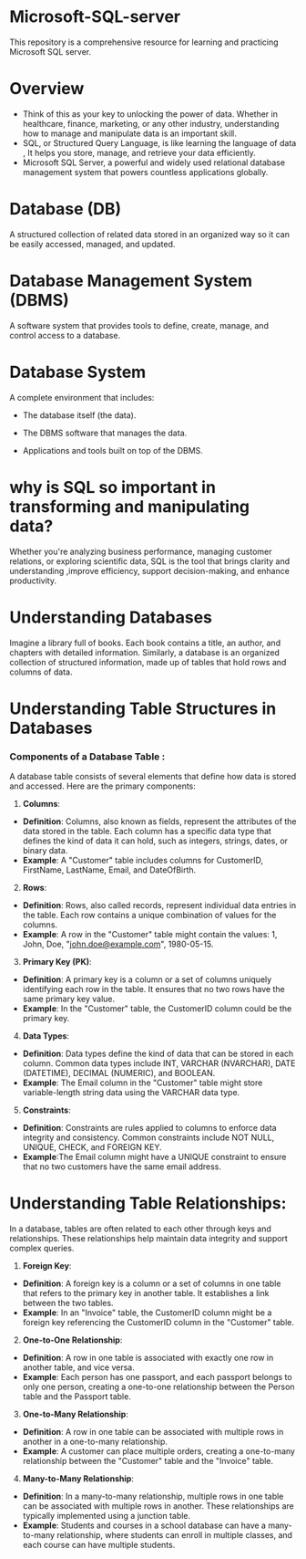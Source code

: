 # Microsoft-SQL-server
This repository is a comprehensive resource for learning and practicing Microsoft SQL server.

# Overview
- Think of this as your key to unlocking the power of data. Whether in healthcare, finance, marketing, or any other industry, understanding how to manage and manipulate data is an important skill.
- SQL, or Structured Query Language, is like learning the language of data , It helps you store, manage, and retrieve your data efficiently.
- Microsoft SQL Server, a powerful and widely used relational database management system that powers countless applications globally.

# Database (DB)
A structured collection of related data stored in an organized way so it can be easily accessed, managed, and updated.

# Database Management System (DBMS)
A software system that provides tools to define, create, manage, and control access to a database.

# Database System

A complete environment that includes:

- The database itself (the data).

- The DBMS software that manages the data.

- Applications and tools built on top of the DBMS.

# why is SQL so important in transforming and manipulating data? 
Whether you're analyzing business performance, managing customer relations, or exploring scientific data, SQL is the tool that brings clarity and understanding ,improve efficiency, support decision-making, and enhance productivity.

# Understanding Databases
Imagine a library full of books. Each book contains a title, an author, and chapters with detailed information. Similarly, a database is an organized collection of structured information, made up of tables that hold rows and columns of data.  


# Understanding Table Structures in Databases
### Components of a Database Table :
A database table consists of several elements that define how data is stored and accessed. Here are the primary components:

1. **Columns**:
- **Definition**: Columns, also known as fields, represent the attributes of the data stored in the table. Each column has a specific data type that defines the kind of data it                            can hold, such as integers, strings, dates, or binary data.
- **Example**: A "Customer" table includes columns for CustomerID, FirstName, LastName, Email, and DateOfBirth.

2. **Rows**:
- **Definition**: Rows, also called records, represent individual data entries in the table. Each row contains a unique combination of values for the columns.
- **Example**: A row in the "Customer" table might contain the values: 1, John, Doe, "john.doe@example.com", 1980-05-15.

3. **Primary Key (PK)**:
- **Definition**: A primary key is a column or a set of columns uniquely identifying each row in the table. It ensures that no two rows have the same primary key value.
- **Example**: In the "Customer" table, the CustomerID column could be the primary key.

4. **Data Types**:
- **Definition**: Data types define the kind of data that can be stored in each column. Common data types include INT, VARCHAR (NVARCHAR), DATE  (DATETIME), DECIMAL (NUMERIC),                             and BOOLEAN.
- **Example**: The Email column in the "Customer" table might store variable-length string data using the VARCHAR data type.

5. **Constraints**:
- **Definition**: Constraints are rules applied to columns to enforce data integrity and consistency. Common constraints include NOT NULL, UNIQUE, CHECK, and FOREIGN KEY.
- **Example**:The Email column might have a UNIQUE constraint to ensure that no two customers have the same email address.

# Understanding Table Relationships:

In a database, tables are often related to each other through keys and relationships. These relationships help maintain data integrity and support complex queries.

1. **Foreign Key**:
- **Definition**: A foreign key is a column or a set of columns in one table that refers to the primary key in another table. It establishes a link between the two tables.
- **Example**: In an "Invoice" table, the CustomerID column might be a foreign key referencing the CustomerID column in the "Customer" table.

2. **One-to-One Relationship**:
- **Definition**: A row in one table is associated with exactly one row in another table, and vice versa.
- **Example**: Each person has one passport, and each passport belongs to only one person, creating a one-to-one relationship between the Person table and the Passport table.

3. **One-to-Many Relationship**:
- **Definition**: A row in one table can be associated with multiple rows in another in a one-to-many relationship.
- **Example**: A customer can place multiple orders, creating a one-to-many relationship between the "Customer" table and the "Invoice" table.

4. **Many-to-Many Relationship**:
- **Definition**: In a many-to-many relationship, multiple rows in one table can be associated with multiple rows in another. These relationships are typically implemented using a junction table.
- **Example**: Students and courses in a school database can have a many-to-many relationship, where students can enroll in multiple classes, and each course can have multiple students.

